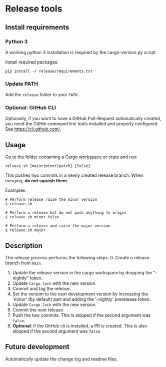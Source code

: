# Release tools

## Install requirements

### Python 3

A working python 3 installation is required by the cargo-version.py script.

Install required packages:

    pip install -r release/requirements.txt

### Update PATH

Add the `release` folder to your `PATH`.

### Optional: GitHub CLI

Optionally, if you want to have a GitHub Pull-Request automatically created, you need the GitHib command line tools installed and properly configured. See https://cli.github.com/.

## Usage

Go to the folder containing a Cargo workspace or crate and run:

    release.sh [major|minor|patch] [false]

This pushes two commits in a newly created release branch. When merging, __do not squash them__.

Examples:

    # Perform release raise the minor version
    $ release.sh

    # Perform a release but do not push anything to origin
    $ release.sh minor false

    # Perform a release and raise the major version
    $ release.sh major

## Description

The release process performs the following steps:
0. Create a release branch from `main`.
1. Update the release version in the cargo workspace by dropping the "-nightly" token.
2. Update `Cargo.lock` with the new version.
3. Commit and tag the release.
4. Set the version to the next development version by increasing the 'minor' (by default) part and adding the '-nightly' prerelease token.
5. Update `Cargo.lock` with the new version.
6. Commit the next release.
7. Push the two commits. This is skipped if the second argument was `false`.
8. __Optional__: if the GitHub cli is installed, a PR is created.  This is also skipped if the second argument was `false`.

## Future development

Automatically update the change log and readme files.
